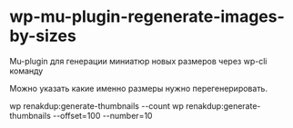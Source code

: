 # wp-mu-plugin-regenerate-images-by-sizes
Mu-plugin для генерации миниатюр новых размеров через wp-cli команду

Можно указать какие именно размеры нужно перегенерировать.

wp renakdup:generate-thumbnails --count
wp renakdup:generate-thumbnails --offset=100 --number=10
